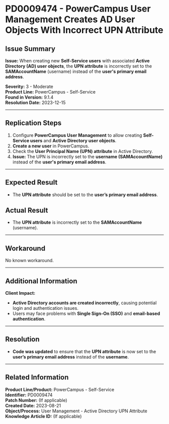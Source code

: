 # PD0009474 - PowerCampus User Management Creates AD User Objects With Incorrect UPN Attribute

## Issue Summary
**Issue:** When creating new **Self-Service users** with associated **Active Directory (AD) user objects**, the **UPN attribute** is incorrectly set to the **SAMAccountName** (username) instead of the **user's primary email address**.  

**Severity:** 3 - Moderate  
**Product Line:** PowerCampus - Self-Service  
**Found in Version:** 9.1.4  
**Resolution Date:** 2023-12-15  

---

## Replication Steps
1. Configure **PowerCampus User Management** to allow creating **Self-Service users** and **Active Directory user objects**.
2. **Create a new user** in PowerCampus.
3. Check the **User Principal Name (UPN) attribute** in Active Directory.
4. **Issue:** The UPN is incorrectly set to the **username (SAMAccountName)** instead of the **user's primary email address**.

---

## Expected Result
- The **UPN attribute** should be set to the **user’s primary email address**.

## Actual Result
- The **UPN attribute** is incorrectly set to the **SAMAccountName** (username).

---

## Workaround
No known workaround.

---

## Additional Information
**Client Impact:**
- **Active Directory accounts are created incorrectly**, causing potential login and authentication issues.
- Users may face problems with **Single Sign-On (SSO)** and **email-based authentication**.

---

## Resolution
- **Code was updated** to ensure that the **UPN attribute** is now set to the **user’s primary email address** instead of the **username**.

---

## Related Information
**Product Line/Product:** PowerCampus - Self-Service  
**Identifier:** PD0009474  
**Patch Number:** (If applicable)  
**Created Date:** 2023-08-21  
**Object/Process:** User Management - Active Directory UPN Attribute  
**Knowledge Article ID:** (If applicable)
